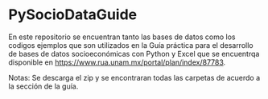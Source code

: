 # PySocioDataGuide
En este repositorio se encuentran tanto las bases de datos como los codigos ejemplos que son utilizados en la Guía práctica para el desarrollo de bases de datos socioeconómicas con Python y Excel que se encuentrqa disponible en https://www.rua.unam.mx/portal/plan/index/87783.

Notas: 
Se descarga el zip y se encontraran todas las carpetas de acuerdo a la sección de la guía. 
